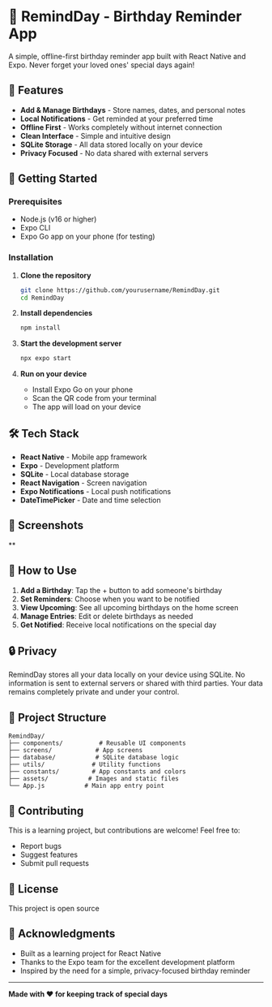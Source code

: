 # 🎉 RemindDay - Birthday Reminder App

A simple, offline-first birthday reminder app built with React Native and Expo. Never forget your loved ones' special days again!

## 📱 Features

- **Add & Manage Birthdays** - Store names, dates, and personal notes
- **Local Notifications** - Get reminded at your preferred time
- **Offline First** - Works completely without internet connection
- **Clean Interface** - Simple and intuitive design
- **SQLite Storage** - All data stored locally on your device
- **Privacy Focused** - No data shared with external servers

## 🚀 Getting Started

### Prerequisites
- Node.js (v16 or higher)
- Expo CLI
- Expo Go app on your phone (for testing)

### Installation

1. **Clone the repository**
   ```bash
   git clone https://github.com/yourusername/RemindDay.git
   cd RemindDay
   ```

2. **Install dependencies**
   ```bash
   npm install
   ```

3. **Start the development server**
   ```bash
   npx expo start
   ```

4. **Run on your device**
   - Install Expo Go on your phone
   - Scan the QR code from your terminal
   - The app will load on your device

## 🛠️ Tech Stack

- **React Native** - Mobile app framework
- **Expo** - Development platform
- **SQLite** - Local database storage
- **React Navigation** - Screen navigation
- **Expo Notifications** - Local push notifications
- **DateTimePicker** - Date and time selection

## 📱 Screenshots

**

## 🎯 How to Use

1. **Add a Birthday**: Tap the + button to add someone's birthday
2. **Set Reminders**: Choose when you want to be notified
3. **View Upcoming**: See all upcoming birthdays on the home screen
4. **Manage Entries**: Edit or delete birthdays as needed
5. **Get Notified**: Receive local notifications on the special day

## 🔒 Privacy

RemindDay stores all your data locally on your device using SQLite. No information is sent to external servers or shared with third parties. Your data remains completely private and under your control.

## 📝 Project Structure

```
RemindDay/
├── components/          # Reusable UI components
├── screens/            # App screens
├── database/           # SQLite database logic
├── utils/             # Utility functions
├── constants/         # App constants and colors
├── assets/           # Images and static files
└── App.js           # Main app entry point
```

## 🤝 Contributing

This is a learning project, but contributions are welcome! Feel free to:
- Report bugs
- Suggest features
- Submit pull requests

## 📄 License

This project is open source

## 🙏 Acknowledgments

- Built as a learning project for React Native
- Thanks to the Expo team for the excellent development platform
- Inspired by the need for a simple, privacy-focused birthday reminder

---

**Made with ❤️ for keeping track of special days**